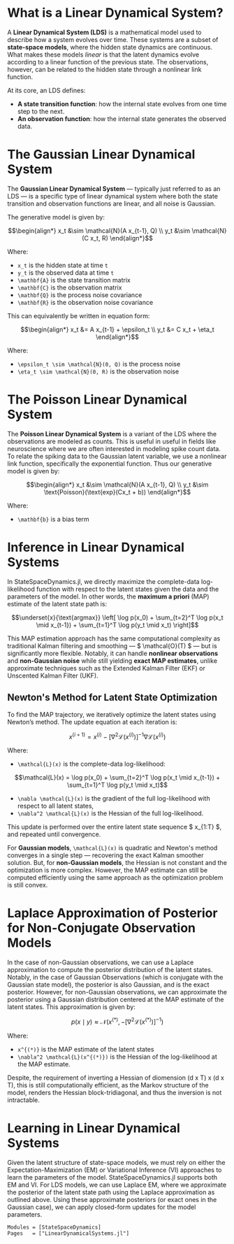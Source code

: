 # What is a Linear Dynamical System?

A **Linear Dynamical System (LDS)** is a mathematical model used to describe how a system evolves over time. These systems are a subset of **state-space models**, where the hidden state dynamics are continuous. What makes these models *linear* is that the latent dynamics evolve according to a linear function of the previous state. The observations, however, can be related to the hidden state through a nonlinear link function.

At its core, an LDS defines:

- **A state transition function**: how the internal state evolves from one time step to the next.
- **An observation function**: how the internal state generates the observed data.

# The Gaussian Linear Dynamical System

The **Gaussian Linear Dynamical System** — typically just referred to as an LDS — is a specific type of linear dynamical system where both the state transition and observation functions are linear, and all noise is Gaussian.

The generative model is given by:

```math
\begin{align*}
    x_t &\sim \mathcal{N}(A x_{t-1}, Q) \\
    y_t &\sim \mathcal{N}(C x_t, R)
\end{align*}
```

Where:

- ``x_t`` is the hidden state at time ``t``
- ``y_t`` is the observed data at time ``t``
- ``\mathbf{A}`` is the state transition matrix
- ``\mathbf{C}`` is the observation matrix
- ``\mathbf{Q}`` is the process noise covariance
- ``\mathbf{R}`` is the observation noise covariance

This can equivalently be written in equation form:

```math
\begin{align*}
    x_t &= A x_{t-1} + \epsilon_t \\
    y_t &= C x_t + \eta_t
\end{align*}
```

Where:

- ``\epsilon_t \sim \mathcal{N}(0, Q)`` is the process noise
- ``\eta_t \sim \mathcal{N}(0, R)`` is the observation noise

# The Poisson Linear Dynamical System

The **Poisson Linear Dynamical System** is a variant of the LDS where the observations are modeled as counts. This is useful in useful in fields like neuroscience where we are often interested in modeling spike count data. To relate the spiking data to the Gaussian latent variable, we use a nonlinear link function, specifically the exponential function. Thus our generative model is given by: 

```math
\begin{align*}
    x_t &\sim \mathcal{N}(A x_{t-1}, Q) \\
    y_t &\sim \text{Poisson}(\text{exp}(Cx_t + b))
\end{align*}
```

Where:

- ``\mathbf{b}`` is a bias term

# Inference in Linear Dynamical Systems
In StateSpaceDynamics.jl, we directly maximize the complete-data log-likelihood function with respect to the latent states given the data and the parameters of the model. In other words, the **maximum a priori** (MAP) estimate of the latent state path is:

```math
\underset{x}{\text{argmax}}  \left[ \log p(x_0) + \sum_{t=2}^T \log p(x_t \mid x_{t-1}) + \sum_{t=1}^T \log p(y_t \mid x_t) \right]
```

This MAP estimation approach has the same computational complexity as traditional Kalman filtering and smoothing — $ \mathcal{O}(T) $ — but is significantly more flexible. Notably, it can handle **nonlinear observations** and **non-Gaussian noise** while still yielding **exact MAP estimates**, unlike approximate techniques such as the Extended Kalman Filter (EKF) or Unscented Kalman Filter (UKF).

## Newton's Method for Latent State Optimization

To find the MAP trajectory, we iteratively optimize the latent states using Newton’s method. The update equation at each iteration is:

```math
x^{(i+1)} = x^{(i)} - \left[ \nabla^2 \mathcal{L}(x^{(i)}) \right]^{-1} \nabla \mathcal{L}(x^{(i)})
```

Where:

- ``\mathcal{L}(x)`` is the complete-data log-likelihood:

```math
\mathcal{L}(x) = \log p(x_0) + \sum_{t=2}^T \log p(x_t \mid x_{t-1}) + \sum_{t=1}^T \log p(y_t \mid x_t)
```

- ``\nabla \mathcal{L}(x)`` is the gradient of the full log-likelihood with respect to all latent states,
- ``\nabla^2 \mathcal{L}(x)`` is the Hessian of the full log-likelihood.

This update is performed over the entire latent state sequence $ x_{1:T} $, and repeated until convergence.

For **Gaussian models**, `` \mathcal{L}(x) `` is quadratic and Newton's method converges in a single step — recovering the exact Kalman smoother solution. But, for **non-Gaussian models**, the Hessian is not constant and the optimization is more complex. However, the MAP estimate can still be computed efficiently using the same approach as the optimization problem is still convex.


# Laplace Approximation of Posterior for Non-Conjugate Observation Models

In the case of non-Gaussian observations, we can use a Laplace approximation to compute the posterior distribution of the latent states. Notably, in the case of Gaussian Observations (which is conjugate with the Gaussian state model), the posterior is also Gaussian, and is the exact posterior. However, for non-Gaussian observations, we can approximate the posterior using a Gaussian distribution centered at the MAP estimate of the latent states. This approximation is given by:

```math  
p(x \mid y) \approx \mathcal{N}(x^{(*)}, -\left[ \nabla^2 \mathcal{L}(x^{(*)}) \right]^{-1})
```

Where:

- ``x^{(*)}`` is the MAP estimate of the latent states
- ``\nabla^2 \mathcal{L}(x^{(*)})`` is the Hessian of the log-likelihood at the MAP estimate.

Despite, the requirement of inverting a Hessian of diomension (d x T) x (d x T), this is still computationally efficient, as the Markov structure of the model, renders the Hessian block-tridiagonal, and thus the inversion is not intractable.

# Learning in Linear Dynamical Systems

Given the latent structure of state-space models, we must rely on either the Expectation-Maximization (EM) or Variational Inference (VI) approaches to learn the parameters of the model. StateSpaceDynamics.jl supports both EM and VI. For LDS models, we can use Laplace EM, where we approximate the posterior of the latent state path using the Laplace approximation as outlined above. Using these approximate posteriors (or exact ones in the Gaussian case), we can apply closed-form updates for the model parameters.

```@autodocs
Modules = [StateSpaceDynamics]
Pages   = ["LinearDynamicalSystems.jl"]
```
